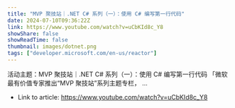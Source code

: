 ```yaml
---
title: "MVP 聚技站｜.NET C# 系列（一）：使用 C# 编写第一行代码"
date: 2024-07-10T09:36:22Z
link: https://www.youtube.com/watch?v=uCbKId8c_Y8
showShare: false
showReadTime: false
thumbnail: images/dotnet.png
tags: ["developer.microsoft.com/en-us/reactor"]
---
```

活动主题：MVP 聚技站｜.NET C# 系列（一）：使用 C# 编写第一行代码 「微软最有价值专家推出“MVP 聚技站”系列主题专栏， ...

- Link to article: https://www.youtube.com/watch?v=uCbKId8c_Y8